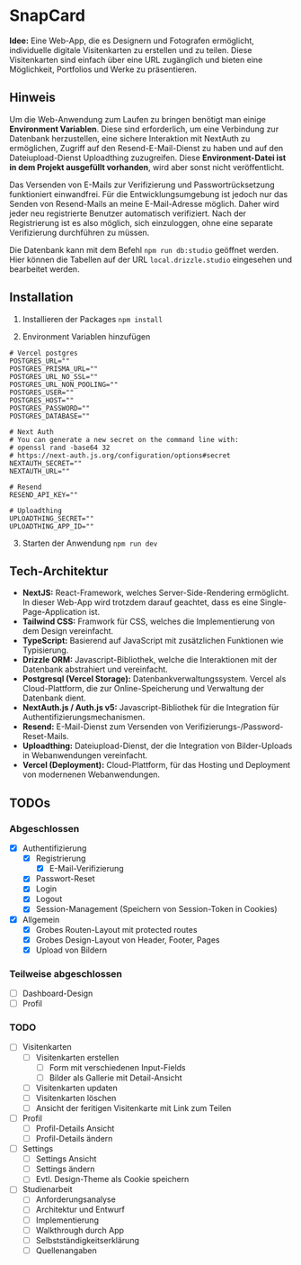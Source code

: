﻿# SnapCard

**Idee:** Eine Web-App, die es Designern und Fotografen ermöglicht, individuelle digitale Visitenkarten zu erstellen und zu teilen. Diese Visitenkarten sind einfach über eine URL zugänglich und bieten eine Möglichkeit, Portfolios und Werke zu präsentieren.

## Hinweis

Um die Web-Anwendung zum Laufen zu bringen benötigt man einige **Environment Variablen**. Diese sind erforderlich, um eine Verbindung zur Datenbank herzustellen, eine sichere Interaktion mit NextAuth zu ermöglichen, Zugriff auf den Resend-E-Mail-Dienst zu haben und auf den Dateiupload-Dienst Uploadthing zuzugreifen. Diese **Environment-Datei ist in dem Projekt ausgefüllt vorhanden**, wird aber sonst nicht veröffentlicht.

Das Versenden von E-Mails zur Verifizierung und Passwortrücksetzung funktioniert einwandfrei. Für die Entwicklungsumgebung ist jedoch nur das Senden von Resend-Mails an meine E-Mail-Adresse möglich. Daher wird jeder neu registrierte Benutzer automatisch verifiziert. Nach der Registrierung ist es also möglich, sich einzuloggen, ohne eine separate Verifizierung durchführen zu müssen.

Die Datenbank kann mit dem Befehl `npm run db:studio` geöffnet werden. Hier können die Tabellen auf der URL `local.drizzle.studio` eingesehen und bearbeitet werden.

## Installation

1. Installieren der Packages
   `npm install`

2. Environment Variablen hinzufügen

```
# Vercel postgres
POSTGRES_URL=""
POSTGRES_PRISMA_URL=""
POSTGRES_URL_NO_SSL=""
POSTGRES_URL_NON_POOLING=""
POSTGRES_USER=""
POSTGRES_HOST=""
POSTGRES_PASSWORD=""
POSTGRES_DATABASE=""

# Next Auth
# You can generate a new secret on the command line with:
# openssl rand -base64 32
# https://next-auth.js.org/configuration/options#secret
NEXTAUTH_SECRET=""
NEXTAUTH_URL=""

# Resend
RESEND_API_KEY=""

# Uploadthing
UPLOADTHING_SECRET=""
UPLOADTHING_APP_ID=""
```

3. Starten der Anwendung
   `npm run dev`

## Tech-Architektur

- **NextJS:**
  React-Framework, welches Server-Side-Rendering ermöglicht. In dieser Web-App wird trotzdem darauf geachtet, dass es eine Single-Page-Application ist.
- **Tailwind CSS:**
  Framwork für CSS, welches die Implementierung von dem Design vereinfacht.
- **TypeScript:**
  Basierend auf JavaScript mit zusätzlichen Funktionen wie Typisierung.
- **Drizzle ORM:**
  Javascript-Bibliothek, welche die Interaktionen mit der Datenbank abstrahiert und vereinfacht.
- **Postgresql (Vercel Storage):**
  Datenbankverwaltungssystem. Vercel als Cloud-Plattform, die zur Online-Speicherung und Verwaltung der Datenbank dient.
- **NextAuth.js / Auth.js v5:**
  Javascript-Bibliothek für die Integration für Authentifizierungsmechanismen.
- **Resend:**
  E-Mail-Dienst zum Versenden von Verifizierungs-/Password-Reset-Mails.
- **Uploadthing:**
  Dateiupload-Dienst, der die Integration von Bilder-Uploads in Webanwendungen vereinfacht.
- **Vercel (Deployment):**
  Cloud-Plattform, für das Hosting und Deployment von modernenen Webanwendungen.

## TODOs

### Abgeschlossen

- [x] Authentifizierung
  - [x] Registrierung
    - [x] E-Mail-Verifizierung
  - [x] Passwort-Reset
  - [x] Login
  - [x] Logout
  - [x] Session-Management (Speichern von Session-Token in Cookies)
- [x] Allgemein
  - [x] Grobes Routen-Layout mit protected routes
  - [x] Grobes Design-Layout von Header, Footer, Pages
  - [x] Upload von Bildern

### Teilweise abgeschlossen

- [ ] Dashboard-Design
- [ ] Profil

### TODO

- [ ] Visitenkarten
  - [ ] Visitenkarten erstellen
    - [ ] Form mit verschiedenen Input-Fields
    - [ ] Bilder als Gallerie mit Detail-Ansicht
  - [ ] Visitenkarten updaten
  - [ ] Visitenkarten löschen
  - [ ] Ansicht der feritigen Visitenkarte mit Link zum Teilen
- [ ] Profil
  - [ ] Profil-Details Ansicht
  - [ ] Profil-Details ändern
- [ ] Settings
  - [ ] Settings Ansicht
  - [ ] Settings ändern
  - [ ] Evtl. Design-Theme als Cookie speichern
- [ ] Studienarbeit
  - [ ] Anforderungsanalyse
  - [ ] Architektur und Entwurf
  - [ ] Implementierung
  - [ ] Walkthrough durch App
  - [ ] Selbstständigkeitserklärung
  - [ ] Quellenangaben
